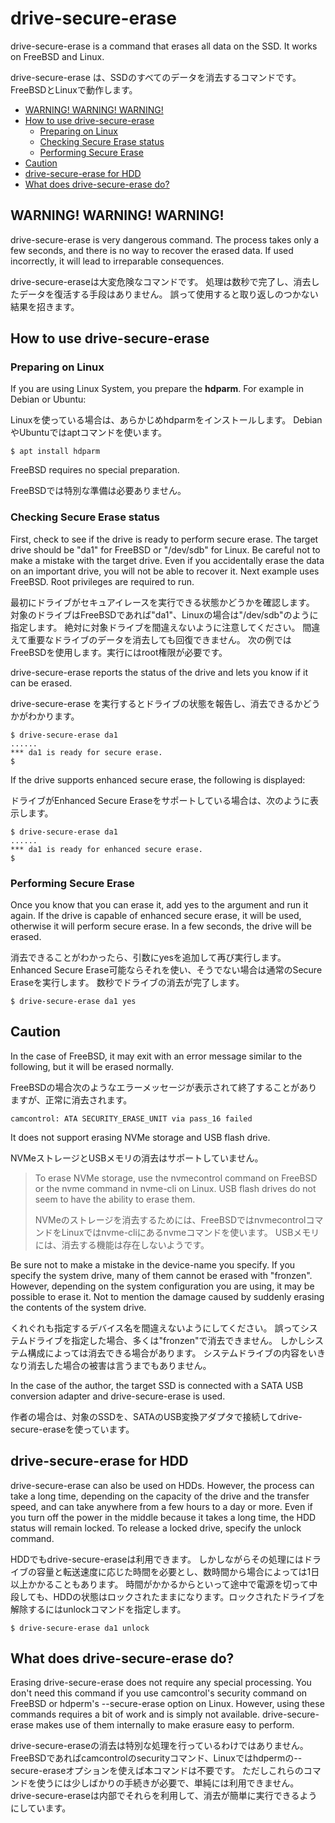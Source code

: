 # drive-secure-erase <!-- omit in toc -->

drive-secure-erase is a command that erases all data on the SSD.
It works on FreeBSD and Linux.

drive-secure-erase は、SSDのすべてのデータを消去するコマンドです。
FreeBSDとLinuxで動作します。

- [WARNING! WARNING! WARNING!](#warning-warning-warning)
- [How to use drive-secure-erase](#how-to-use-drive-secure-erase)
	- [Preparing on Linux](#preparing-on-linux)
	- [Checking Secure Erase status](#checking-secure-erase-status)
	- [Performing Secure Erase](#performing-secure-erase)
- [Caution](#caution)
- [drive-secure-erase for HDD](#drive-secure-erase-for-hdd)
- [What does drive-secure-erase do?](#what-does-drive-secure-erase-do)

## WARNING! WARNING! WARNING!

drive-secure-erase is very dangerous command.
The process takes only a few seconds, and there is no way to recover the erased data.
If used incorrectly, it will lead to irreparable consequences.

drive-secure-eraseは大変危険なコマンドです。
処理は数秒で完了し、消去したデータを復活する手段はありません。
誤って使用すると取り返しのつかない結果を招きます。

## How to use drive-secure-erase

### Preparing on Linux

If you are using Linux System, you prepare the **hdparm**.
For example in Debian or Ubuntu:

Linuxを使っている場合は、あらかじめhdparmをインストールします。
DebianやUbuntuではaptコマンドを使います。

```code
$ apt install hdparm
```
FreeBSD requires no special preparation.

FreeBSDでは特別な準備は必要ありません。

### Checking Secure Erase status

First, check to see if the drive is ready to perform secure erase.
The target drive should be "da1" for FreeBSD or "/dev/sdb" for Linux.
Be careful not to make a mistake with the target drive.
Even if you accidentally erase the data on an important drive, you will not be able to recover it.
Next example uses FreeBSD. Root privileges are required to run.

最初にドライブがセキュアイレースを実行できる状態かどうかを確認します。
対象のドライブはFreeBSDであれば"da1"、Linuxの場合は"/dev/sdb"のように指定します。
絶対に対象ドライブを間違えないように注意してください。
間違えて重要なドライブのデータを消去しても回復できません。
次の例ではFreeBSDを使用します。実行にはroot権限が必要です。

drive-secure-erase reports the status of the drive and lets you know if it can be erased.

drive-secure-erase を実行するとドライブの状態を報告し、消去できるかどうかがわかります。

```code
$ drive-secure-erase da1
......
*** da1 is ready for secure erase.
$ 
```

If the drive supports enhanced secure erase, the following is displayed:

ドライブがEnhanced Secure Eraseをサポートしている場合は、次のように表示します。

```code
$ drive-secure-erase da1
......
*** da1 is ready for enhanced secure erase.
$ 
```

### Performing Secure Erase

Once you know that you can erase it, add yes to the argument and run it again.
If the drive is capable of enhanced secure erase, it will be used, otherwise it will perform secure erase.
In a few seconds, the drive will be erased.

消去できることがわかったら、引数にyesを追加して再び実行します。
Enhanced Secure Erase可能ならそれを使い、そうでない場合は通常のSecure Eraseを実行します。
数秒でドライブの消去が完了します。

```code
$ drive-secure-erase da1 yes
```

## Caution

In the case of FreeBSD, it may exit with an error message similar to the following, but it will be erased normally.

FreeBSDの場合次のようなエラーメッセージが表示されて終了することがありますが、正常に消去されます。

```
camcontrol: ATA SECURITY_ERASE_UNIT via pass_16 failed
```

It does not support erasing NVMe storage and USB flash drive.

NVMeストレージとUSBメモリの消去はサポートしていません。

> To erase NVMe storage, use the nvmecontrol command on FreeBSD or the nvme command in nvme-cli on Linux.
> USB flash drives do not seem to have the ability to erase them.
>
> NVMeのストレージを消去するためには、FreeBSDではnvmecontrolコマンドをLinuxではnvme-cliにあるnvmeコマンドを使います。
> USBメモリには、消去する機能は存在しないようです。

Be sure not to make a mistake in the device-name you specify.
If you specify the system drive, many of them cannot be erased with "fronzen".
However, depending on the system configuration you are using, it may be possible to erase it.
Not to mention the damage caused by suddenly erasing the contents of the system drive.

くれぐれも指定するデバイス名を間違えないようにしてください。
誤ってシステムドライブを指定した場合、多くは"fronzen"で消去できません。
しかしシステム構成によっては消去できる場合があります。
システムドライブの内容をいきなり消去した場合の被害は言うまでもありません。

In the case of the author, the target SSD is connected with a SATA USB conversion adapter and drive-secure-erase is used.

作者の場合は、対象のSSDを、SATAのUSB変換アダプタで接続してdrive-secure-eraseを使っています。

## drive-secure-erase for HDD

drive-secure-erase can also be used on HDDs.
However, the process can take a long time, depending on the capacity of the drive and the transfer speed, and can take anywhere from a few hours to a day or more.
Even if you turn off the power in the middle because it takes a long time, the HDD status will remain locked. To release a locked drive, specify the unlock command.

HDDでもdrive-secure-eraseは利用できます。
しかしながらその処理にはドライブの容量と転送速度に応じた時間を必要とし、数時間から場合によっては1日以上かかることもあります。
時間がかかるからといって途中で電源を切って中段しても、HDDの状態はロックされたままになります。ロックされたドライブを解除するにはunlockコマンドを指定します。

```code
$ drive-secure-erase da1 unlock
```

## What does drive-secure-erase do?

Erasing drive-secure-erase does not require any special processing.
You don't need this command if you use camcontrol's security command on FreeBSD or hdperm's --secure-erase option on Linux.
However, using these commands requires a bit of work and is simply not available.
drive-secure-erase makes use of them internally to make erasure easy to perform.

drive-secure-eraseの消去は特別な処理を行っているわけではありません。
FreeBSDであればcamcontrolのsecurityコマンド、Linuxではhdpermの--secure-eraseオプションを使えば本コマンドは不要です。
ただしこれらのコマンドを使うには少しばかりの手続きが必要で、単純には利用できません。
drive-secure-eraseは内部でそれらを利用して、消去が簡単に実行できるようにしています。
